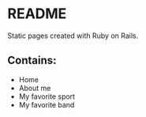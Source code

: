 # README

Static pages created with Ruby on Rails.

Contains:
-------
* Home
* About me
* My favorite sport
* My favorite band
